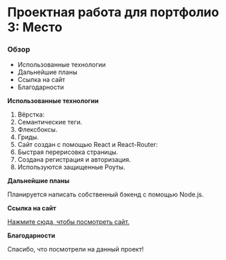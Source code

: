 # Проектная работа для портфолио 3: Место

### Обзор

* Использованные технологии
* Дальнейшие планы
* Ссылка на сайт
* Благодарности

**Использованные технологии**

1. Вёрстка:
  1. Семантические теги.
  2. Флексбоксы.
  3. Гриды.
2. Сайт создан с помощью React и React-Router:
  1. Быстрая перерисовка страницы.
  2. Создана регистрация и авторизация.
  3. Используются защищенные Роуты.

**Дальнейшие планы**

Планируется написать собственный бэкенд с помощью Node.js.

**Ссылка на сайт**

[Нажмите сюда, чтобы посмотреть сайт.](https://gendrarium.github.io/react-mesto-auth/#/)

**Благодарности**

Спасибо, что посмотрели на данный проект!
